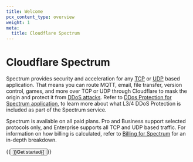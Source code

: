 ```yaml
---
title: Welcome
pcx_content_type: overview
weight: 1
meta:
  title: Cloudflare Spectrum
---
```


# Cloudflare Spectrum

Spectrum provides security and acceleration for any [TCP](https://www.cloudflare.com/learning/ddos/glossary/tcp-ip/) or [UDP](https://www.cloudflare.com/learning/ddos/glossary/user-datagram-protocol-udp/) based application. That means you can route MQTT, email, file transfer, version control, games, and more over TCP or UDP through Cloudflare to mask the origin and protect it from [DDoS attacks](https://www.cloudflare.com/learning/ddos/what-is-a-ddos-attack/). Refer to [DDos Protection for Spectrum application](/spectrum/about/ddos-for-spectrum/), to learn more about what L3/4 DDoS Protection is included as part of the Spectrum service.

Spectrum is available on all paid plans. Pro and Business support selected protocols only, and Enterprise supports all TCP and UDP based traffic. For information on how billing is calculated, refer to [Billing for Spectrum](https://support.cloudflare.com/hc/articles/360041721872) for an in-depth breakdown.

<p>{{<button type="primary" href="/spectrum/get-started/">}}Get started{{</button>}}</p>

